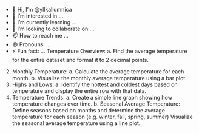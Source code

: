 - 👋 Hi, I’m @yllkallumnica
- 👀 I’m interested in ...
- 🌱 I’m currently learning ...
- 💞️ I’m looking to collaborate on ...
- 📫 How to reach me ...
- 😄 Pronouns: ...
- ⚡ Fun fact: ...
Temperature Overview:
a. Find the average temperature for the entire dataset and format it to 2 decimal points.
2. Monthly Temperature:
a. Calculate the average temperature for each month.
b. Visualize the monthly average temperature using a bar plot.
3. Highs and Lows:
a. Identify the hottest and coldest days based on temperature and display the entire row with that data.
4. Temperature Trends:
a. Create a simple line graph showing how temperature changes over time.
b. Seasonal Average Temperature:
Define seasons based on months and determine the average temperature for each season (e.g. winter, fall, spring, summer)
Visualize the seasonal average temperature using a line plot.
<!---
yllkallumnica/yllkallumnica is a ✨ special ✨ repository because its `README.md` (this file) appears on your GitHub profile.
You can click the Preview link to take a look at your changes.
--->
